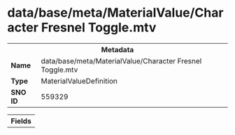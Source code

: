 <h1>data/base/meta/MaterialValue/Character Fresnel Toggle.mtv</h1><table><tr><th colspan="100%">Metadata</th></tr><tr><td><b>Name</b></td><td>data/base/meta/MaterialValue/Character Fresnel Toggle.mtv</td></tr><tr><td><b>Type</b></td><td>MaterialValueDefinition</td></tr><tr><td><b>SNO ID</b></td><td>559329</td></tr></table>

<table><tr><th colspan="100%">Fields</th></tr></table>


